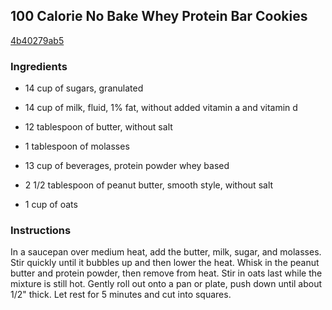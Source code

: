 ## 100 Calorie No Bake Whey Protein Bar Cookies

[4b40279ab5](http://www.food.com/recipe/100-calorie-no-bake-whey-protein-bar-cookies-457730)

### Ingredients

 - 14 cup of sugars, granulated

 - 14 cup of milk, fluid, 1% fat, without added vitamin a and vitamin d

 - 12 tablespoon of butter, without salt

 - 1 tablespoon of molasses

 - 13 cup of beverages, protein powder whey based

 - 2 1/2 tablespoon of peanut butter, smooth style, without salt

 - 1 cup of oats

### Instructions

In a saucepan over medium heat, add the butter, milk, sugar, and molasses. Stir quickly until it bubbles up and then lower the heat. Whisk in the peanut butter and protein powder, then remove from heat. Stir in oats last while the mixture is still hot. Gently roll out onto a pan or plate, push down until about 1/2" thick. Let rest for 5 minutes and cut into squares.